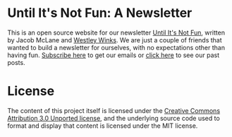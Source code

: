 # Until It's Not Fun: A Newsletter
This is an open source website for our newsletter [Until It's Not Fun](https://untilitsnotfun.com), written by Jacob McLane and [Westley Winks](https://westleywinks.com). We are just a couple of friends that wanted to build a newsletter for ourselves, with no expectations other than having fun. [Subscribe here](https://buttondown.email/untilitsnotfun) to get our emails or [click here](https://untilitsnotfun.com) to see our past posts.

# License
The content of this project itself is licensed under the [Creative Commons Attribution 3.0 Unported license](https://creativecommons.org/licenses/by/3.0/), and the underlying source code used to format and display that content is licensed under the MIT license.